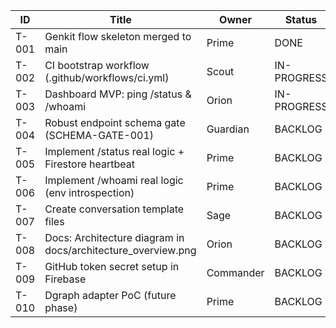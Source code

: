 | ID    | Title                                      | Owner     | Status       | Priority | Notes                              |
|-------|--------------------------------------------|-----------|--------------|----------|------------------------------------|
| T-001 | Genkit flow skeleton merged to main       | Prime     | DONE         | P0       | PR #124 merged 7c3b1f2            |
| T-002 | CI bootstrap workflow (.github/workflows/ci.yml) | Scout     | IN-PROGRESS | P0       | Branch feature/ci-bootstrap       |
| T-003 | Dashboard MVP: ping /status & /whoami     | Orion     | IN-PROGRESS  | P1       | src/pages/index.tsx               |
| T-004 | Robust endpoint schema gate (SCHEMA-GATE-001) | Guardian  | BACKLOG      | P0       | replace placeholder diff          |
| T-005 | Implement /status real logic + Firestore heartbeat | Prime     | BACKLOG      | P1       | depends on T-002 CI               |
| T-006 | Implement /whoami real logic (env introspection) | Prime     | BACKLOG      | P1       | after T-005                       |
| T-007 | Create conversation template files        | Sage      | BACKLOG      | P2       | templates/prompt.md, response.md  |
| T-008 | Docs: Architecture diagram in docs/architecture_overview.png | Orion     | BACKLOG      | P3       | optional but nice                 |
| T-009 | GitHub token secret setup in Firebase     | Commander | BACKLOG      | P0       | needed before create-pr flow      |
| T-010 | Dgraph adapter PoC (future phase)         | Prime     | BACKLOG      | P4       | —                                  |